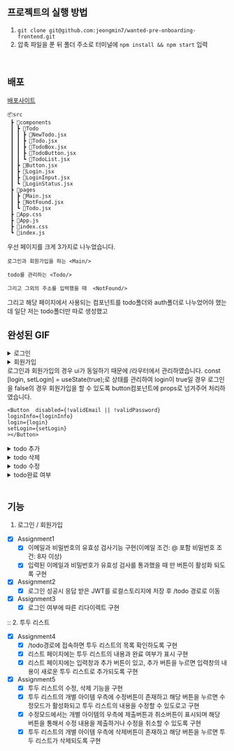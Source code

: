 ## 프로젝트의 실행 방법

1.  `git clone git@github.com:jeongmin7/wanted-pre-onboarding-frontend.git`
2.  압축 파일을 푼 뒤 폴더 주소로 터미널에 `npm install && npm start` 입력


<br/>

## 배포

[배포사이트](https://jeongmin7.github.io/wanted-pre-onboarding-frontend)

```
📦src
 ┣ 📂components
 ┃ ┣ 📂Todo
 ┃ ┃ ┣ 📜NewTodo.jsx
 ┃ ┃ ┣ 📜Todo.jsx
 ┃ ┃ ┣ 📜TodoBox.jsx
 ┃ ┃ ┣ 📜TodoButton.jsx
 ┃ ┃ ┗ 📜TodoList.jsx
 ┃ ┣ 📜Button.jsx
 ┃ ┣ 📜Login.jsx
 ┃ ┣ 📜LoginInput.jsx
 ┃ ┗ 📜LoginStatus.jsx
 ┣ 📂pages
 ┃ ┣ 📜Main.jsx
 ┃ ┣ 📜NotFound.jsx
 ┃ ┗ 📜Todo.jsx
 ┣ 📜App.css
 ┣ 📜App.js
 ┣ 📜index.css
 ┗ 📜index.js
```
우선 페이지를 크게 3가지로 나누었습니다. 

```
로그인과 회원가입을 하는 <Main/>
```
```
todo를 관리하는 <Todo/>
```
```
그리고 그외의 주소를 입력했을 때  <NotFound/>
```
그리고 해당 페이지에서 사용되는 컴포넌트를 todo폴더와 auth폴더로 나누었어야 했는데 일단 저는 todo폴더만 따로 생성했고
## 완성된 GIF

<details>
  <summary>로그인 </summary>
    <div markdown="1">
      <img src= "https://user-images.githubusercontent.com/91598778/206627927-9afe7c68-cb8c-4f99-abd0-34770c8a7fe6.gif">
    </div>
</details>

<details>
  <summary>회원가입</summary>
    <div markdown="1">
       <img src= "https://user-images.githubusercontent.com/91598778/206627937-e6a68836-40cd-486e-b299-b04d40e89897.gif">
    </div>
</details>
로그인과 회원가입의 경우 ui가 동일하기 때문에 /라우터에서 관리하였습니다. const [login, setLogin] = useState(true);로 상태를 관리하여 login이 true일 경우 로그인을 false의 경우 회원가입을 할 수 있도록 button컴포넌트에 props로 넘겨주어 처리하였습니다. 

```
<Button  disabled={!validEmail || !validPassword}
loginInfo={loginInfo}
login={login}
setLogin={setLogin}
></Button>
```
        

<details>
  <summary>todo 추가</summary>
    <div markdown="1">
      <img src= "https://user-images.githubusercontent.com/91598778/206627950-2d8c23cc-bdd4-4987-aedf-bd0b430b21db.gif">
    </div>
</details>


<details>
  <summary>todo 삭제 </summary>
    <div markdown="1">
      <img src= "https://user-images.githubusercontent.com/91598778/206627966-1f8b3105-d0c4-4cb5-b354-d4b2bba47b18.gif">
    </div>
</details>


<details>
  <summary>todo 수정</summary>
    <div markdown="1">
   <img src= "https://user-images.githubusercontent.com/91598778/206627984-27c10991-c290-46b0-9736-537b436ee883.gif">
    </div>
</details>


<details>
  <summary>todo완료 여부 </summary>
    <div markdown="1">
   <img src= "https://user-images.githubusercontent.com/91598778/206628025-0525f245-780b-4cd1-bfef-6489b2c492cd.gif">
    </div>
</details>

<br/>

## 기능

1. 로그인 / 회원가입

- [x] Assignment1
  - [x] 이메일과 비밀번호의 유효성 검사기능 구현(이메일 조건: @ 포함 비밀번호 조건: 8자 이상)
  - [x] 입력된 이메일과 비밀번호가 유효성 검사를 통과했을 때 만 버튼이 활성화 되도록 구현
- [x] Assignment2
  - [x] 로그인 성공시 응답 받은 JWT를 로컬스토리지에 저장 후 /todo 경로로 이동 
- [x] Assignment3
  - [x] 로그인 여부에 따른 리다이렉트 구현 

:: 2. 투두 리스트

- [x] Assignment4
  - [x] /todo경로에 접속하면 투두 리스트의 목록 확인하도록 구현 
  - [x] 리스트 페이지에는 투두 리스트의 내용과 완료 여부가 표시 구현
  - [x] 리스트 페이지에는 입력창과 추가 버튼이 있고, 추가 버튼을 누르면 입력창의 내용이 새로운 투두 리스트로 추가되도록 구현
- [x] Assignment5
  - [x] 투두 리스트의 수정, 삭제 기능을 구현
  - [x] 투두 리스트의 개별 아이템 우측에 수정버튼이 존재하고 해당 버튼을 누르면 수정모드가 활성화되고 투두 리스트의 내용을 수정할 수 있도로고 구현 
  - [x] 수정모드에서는 개별 아이템의 우측에 제출버튼과 취소버튼이 표시되며 해당 버튼을 통해서 수정 내용을 제출하거나 수정을 취소할 수 있도록 구현
  - [x] 투두 리스트의 개별 아이템 우측에 삭제버튼이 존재하고 해당 버튼을 누르면 투두 리스트가 삭제되도록 구현 
